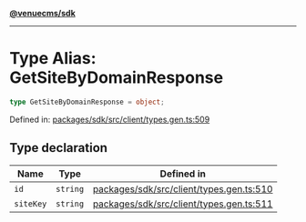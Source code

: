 [**@venuecms/sdk**](../Index.md)

***

# Type Alias: GetSiteByDomainResponse

```ts
type GetSiteByDomainResponse = object;
```

Defined in: [packages/sdk/src/client/types.gen.ts:509](https://github.com/venuecms/sdk/blob/bc8b8c4174423a3d8d92fe0cce4d46883acf7584/packages/sdk/src/client/types.gen.ts#L509)

## Type declaration

| Name | Type | Defined in |
| ------ | ------ | ------ |
| <a id="id"></a> `id` | `string` | [packages/sdk/src/client/types.gen.ts:510](https://github.com/venuecms/sdk/blob/bc8b8c4174423a3d8d92fe0cce4d46883acf7584/packages/sdk/src/client/types.gen.ts#L510) |
| <a id="sitekey"></a> `siteKey` | `string` | [packages/sdk/src/client/types.gen.ts:511](https://github.com/venuecms/sdk/blob/bc8b8c4174423a3d8d92fe0cce4d46883acf7584/packages/sdk/src/client/types.gen.ts#L511) |
